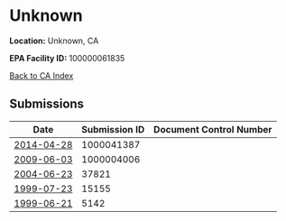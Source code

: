 # Unknown

**Location:** Unknown, CA

**EPA Facility ID:** 100000061835

[Back to CA Index](../../index.md)

## Submissions

| Date | Submission ID | Document Control Number |
|------|--------------|-------------------------|
| [2014-04-28](submissions/1000041387.md) | 1000041387 |  |
| [2009-06-03](submissions/1000004006.md) | 1000004006 |  |
| [2004-06-23](submissions/37821.md) | 37821 |  |
| [1999-07-23](submissions/15155.md) | 15155 |  |
| [1999-06-21](submissions/5142.md) | 5142 |  |
